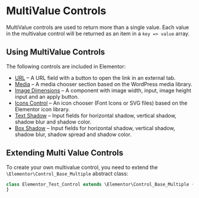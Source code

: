 # MultiValue Controls

<Badge type="tip" vertical="top" text="Elementor Core" /> <Badge type="warning" vertical="top" text="Basic" />

MultiValue controls are used to return more than a single value. Each value in the multivalue control will be returned as an item in a `key => value` array.

## Using MultiValue Controls

The following controls are included in Elementor:

* [URL](./classes/control-url) – A URL field with a button to open the link in an external tab.
* [Media](./classes/control-media) – A media chooser section based on the WordPress media library.
* [Image Dimensions](./classes/control-image-dimensions) – A component with image width, input, image height input and an apply button.
* [Icons Control](./classes/control-icons) – An icon chooser (Font Icons or SVG files) based on the Elementor icon library.
* [Text Shadow](./classes/control-text-shadow) – Input fields for horizontal shadow, vertical shadow, shadow blur and shadow color.
* [Box Shadow](./classes/control-box-shadow) – Input fields for horizontal shadow, vertical shadow, shadow blur, shadow spread and shadow color.

## Extending Multi Value Controls

To create your own multivalue control, you need to extend the `\Elementor\Control_Base_Multiple` abstract class:

```php {1}
class Elementor_Test_Control extends \Elementor\Control_Base_Multiple {
}
```
